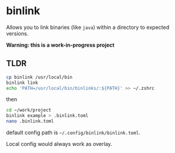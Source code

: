 # binlink

Allows you to link binaries (like `java`) within a directory to expected versions.   

**Warning: this is a work-in-progress project**

## TLDR

```bash
cp binlink /usr/local/bin
binlink link
echo 'PATH=/usr/local/bin/binlinks/:${PATH}' >> ~/.zshrc
```

then

```bash
cd ~/work/project
binlink example > .binlink.toml
nano .binlink.toml 
```

default config path is `~/.config/binlink/binlink.toml`. 

Local config would always work as overlay.
